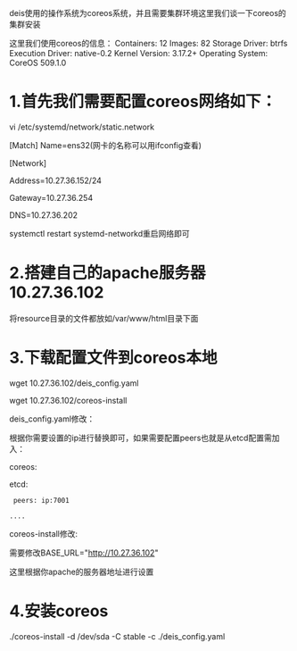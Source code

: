 deis使用的操作系统为coreos系统，并且需要集群环境这里我们谈一下coreos的集群安装

这里我们使用coreos的信息：
Containers: 12
Images: 82
Storage Driver: btrfs
Execution Driver: native-0.2
Kernel Version: 3.17.2+
Operating System: CoreOS 509.1.0

1.首先我们需要配置coreos网络如下：
==============================================================================
vi /etc/systemd/network/static.network

[Match]
Name=ens32(网卡的名称可以用ifconfig查看)

[Network]

Address=10.27.36.152/24

Gateway=10.27.36.254

DNS=10.27.36.202
 
systemctl restart systemd-networkd重启网络即可


2.搭建自己的apache服务器 10.27.36.102
==============================================================================
将resource目录的文件都放如/var/www/html目录下面


3.下载配置文件到coreos本地
==============================================================================
wget 10.27.36.102/deis_config.yaml

wget 10.27.36.102/coreos-install

deis_config.yaml修改：

根据你需要设置的ip进行替换即可，如果需要配置peers也就是从etcd配置需加入：

coreos:

  etcd:
  
     peers: ip:7001
     
    ....

coreos-install修改:

需要修改BASE_URL="http://10.27.36.102"

这里根据你apache的服务器地址进行设置


4.安装coreos
==============================================================================
./coreos-install -d /dev/sda -C stable -c ./deis_config.yaml 


    
    
